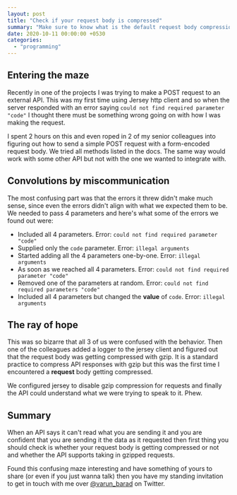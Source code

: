 ```yaml
---
layout: post
title: "Check if your request body is compressed"
summary: "Make sure to know what is the default request body compression setting in your http library is"
date: 2020-10-11 00:00:00 +0530
categories:
  - "programming"
---
```


## Entering the maze

Recently in one of the projects I was trying to make a POST request to an external API. This was my first time using Jersey http client and so when the server responded with an error saying `could not find required parameter "code"` I thought there must be something wrong going on with how I was making the request.

I spent 2 hours on this and even roped in 2 of my senior colleagues into figuring out how to send a simple POST request with a form-encoded request body. We tried all methods listed in the docs. The same way would work with some other API but not with the one we wanted to integrate with.

## Convolutions by miscommunication

The most confusing part was that the errors it threw didn't make much sense, since even the errors didn't align with what we expected them to be. We needed to pass 4 parameters and here's what some of the errors we found out were:

- Included all 4 parameters. Error: `could not find required parameter "code"`
- Supplied only the `code` parameter. Error: `illegal arguments`
- Started adding all the 4 parameters one-by-one. Error: `illegal arguments`
- As soon as we reached all 4 parameters. Error: `could not find required parameter "code"`
- Removed one of the parameters at random. Error: `could not find required parameters "code"`
- Included all 4 parameters but changed the __value__ of `code`. Error: `illegal arguments`

## The ray of hope

This was so bizarre that all 3 of us were confused with the behavior. Then one of the colleagues added a logger to the jersey client and figured out that the request body was getting compressed with gzip. It is a standard practice to compress API responses with gzip but this was the first time I encountered a __request__ body getting compressed.

We configured jersey to disable gzip compression for requests and finally the API could understand what we were trying to speak to it. Phew.

## Summary

When an API says it can't read what you are sending it and you are confident that you are sending it the data as it requested then first thing you should check is whether your request body is getting compressed or not and whether the API supports taking in gzipped requests.

Found this confusing maze interesting and have something of yours to share (or even if you just wanna talk) then you have my standing invitation to get in touch with me over [@varun_barad](https://twitter.com/varun_barad) on Twitter.
